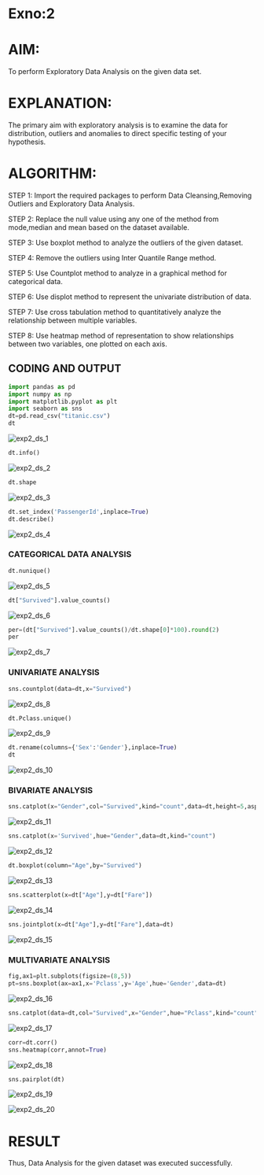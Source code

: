 # Exno:2
# AIM:

To perform Exploratory Data Analysis on the given data set.
      
# EXPLANATION:

The primary aim with exploratory analysis is to examine the data for distribution, outliers and anomalies to direct specific testing of your hypothesis.
  
# ALGORITHM:

STEP 1: Import the required packages to perform Data Cleansing,Removing Outliers and Exploratory Data Analysis.

STEP 2: Replace the null value using any one of the method from mode,median and mean based on the dataset available.

STEP 3: Use boxplot method to analyze the outliers of the given dataset.

STEP 4: Remove the outliers using Inter Quantile Range method.

STEP 5: Use Countplot method to analyze in a graphical method for categorical data.

STEP 6: Use displot method to represent the univariate distribution of data.

STEP 7: Use cross tabulation method to quantitatively analyze the relationship between multiple variables.

STEP 8: Use heatmap method of representation to show relationships between two variables, one plotted on each axis.

## CODING AND OUTPUT
```py
import pandas as pd
import numpy as np
import matplotlib.pyplot as plt
import seaborn as sns
dt=pd.read_csv("titanic.csv")
dt
```

![exp2_ds_1](https://github.com/Skanthasishanth/EXNO2DS/assets/118298456/4f763d41-63df-4295-b2e3-52786bfd8283)

```py
dt.info()
```

![exp2_ds_2](https://github.com/Skanthasishanth/EXNO2DS/assets/118298456/d90e4ee1-89a6-4752-ad63-d9ef49590781)

```py
dt.shape
```

![exp2_ds_3](https://github.com/Skanthasishanth/EXNO2DS/assets/118298456/fb66ad37-024b-4586-a20b-b2c38115207a)

```py
dt.set_index('PassengerId',inplace=True)
dt.describe()
```


![exp2_ds_4](https://github.com/Skanthasishanth/EXNO2DS/assets/118298456/40e7e064-ea2a-406e-96ae-407b8e00d068)


### CATEGORICAL DATA ANALYSIS

```py
dt.nunique()
```

![exp2_ds_5](https://github.com/Skanthasishanth/EXNO2DS/assets/118298456/5aea21a8-5e6f-4e16-85de-a9284b4d5a27)

```py
dt["Survived"].value_counts()
```

![exp2_ds_6](https://github.com/Skanthasishanth/EXNO2DS/assets/118298456/9762540a-ac0d-4444-85a0-8eaba2511bce)

```py
per=(dt["Survived"].value_counts()/dt.shape[0]*100).round(2)
per
```

![exp2_ds_7](https://github.com/Skanthasishanth/EXNO2DS/assets/118298456/c94aa0e3-0750-4331-8743-d82f1ce41dcf)

### UNIVARIATE ANALYSIS

```py
sns.countplot(data=dt,x="Survived")
```

![exp2_ds_8](https://github.com/Skanthasishanth/EXNO2DS/assets/118298456/64b03f2f-ceda-4962-8c9e-f815f28db21c)

```py
dt.Pclass.unique()
```

![exp2_ds_9](https://github.com/Skanthasishanth/EXNO2DS/assets/118298456/a330df81-f526-409f-bd75-d54e683f6a91)

```py
dt.rename(columns={'Sex':'Gender'},inplace=True)
dt
```

![exp2_ds_10](https://github.com/Skanthasishanth/EXNO2DS/assets/118298456/03f8c51f-fd68-450b-a205-e1b6689cdc2b)


### BIVARIATE ANALYSIS

```py
sns.catplot(x="Gender",col="Survived",kind="count",data=dt,height=5,aspect=.7)
```

![exp2_ds_11](https://github.com/Skanthasishanth/EXNO2DS/assets/118298456/c63a1dab-bcd5-4803-aa70-35d947df0563)

```py
sns.catplot(x='Survived',hue="Gender",data=dt,kind="count")
```

![exp2_ds_12](https://github.com/Skanthasishanth/EXNO2DS/assets/118298456/e25526e4-9c21-445a-9542-8bee39be3a5a)

```py
dt.boxplot(column="Age",by="Survived")
```

![exp2_ds_13](https://github.com/Skanthasishanth/EXNO2DS/assets/118298456/4cdd1acc-abdd-48b2-8ea5-291a4aa25ffb)

```py
sns.scatterplot(x=dt["Age"],y=dt["Fare"])
```

![exp2_ds_14](https://github.com/Skanthasishanth/EXNO2DS/assets/118298456/ecb3219e-9166-41f8-8036-2ac9211896c4)

```py
sns.jointplot(x=dt["Age"],y=dt["Fare"],data=dt)
```

![exp2_ds_15](https://github.com/Skanthasishanth/EXNO2DS/assets/118298456/a21e58d6-8cde-491d-a6c8-c55a750a4b84)

### MULTIVARIATE ANALYSIS

```py
fig,ax1=plt.subplots(figsize=(8,5))
pt=sns.boxplot(ax=ax1,x='Pclass',y='Age',hue='Gender',data=dt)
```

![exp2_ds_16](https://github.com/Skanthasishanth/EXNO2DS/assets/118298456/045dba05-37ab-4c5a-a9da-144e4ca59bc6)

```py
sns.catplot(data=dt,col="Survived",x="Gender",hue="Pclass",kind="count")
```

![exp2_ds_17](https://github.com/Skanthasishanth/EXNO2DS/assets/118298456/8f5ace67-327f-43dc-9060-de825129c0d4)

```py
corr=dt.corr()
sns.heatmap(corr,annot=True)
```

![exp2_ds_18](https://github.com/Skanthasishanth/EXNO2DS/assets/118298456/65cd8c60-8512-4883-9cef-d988a517a3e5)

```py
sns.pairplot(dt)
```

![exp2_ds_19](https://github.com/Skanthasishanth/EXNO2DS/assets/118298456/4407fde3-76b5-416e-bbf6-442e6c602124)

![exp2_ds_20](https://github.com/Skanthasishanth/EXNO2DS/assets/118298456/ed73e471-ba70-4d80-b465-5b0a281ef9ef)


# RESULT
Thus, Data Analysis for the given dataset was executed successfully.

